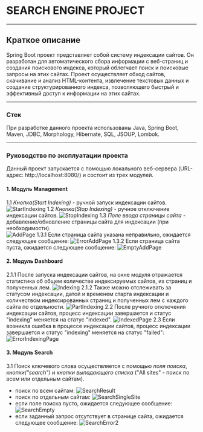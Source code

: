 # SEARCH ENGINE PROJECT
---
## Краткое описание 
Spring Boot проект представляет собой систему индексации сайтов. Он разработан для автоматического сбора информации с веб-страниц и создания поискового индекса, который облегчает поиск и поисковые запросы на этих сайтах. Проект осуществляет обход сайтов, скачивание и анализ HTML-контента, извлечение текстовых данных и создание структурированного индекса, позволяющего быстрый и эффективный доступ к информации на этих сайтах.

***
### Cтек
При разработке данного проекта использованы Java, Spring Boot, Maven, JDBC, Morphology, Hibernate, SQL, JSOUP, Lombok.

***
### Руководство по эксплуатации проекта

Данный проект запускается с помощью локального веб-сервера (URL-адрес: http://localhost:8080/) и состоит из трех модулей.
#### 1. Модуль Management
1.1 _Кнопка(Start Indexing)_ - ручной запуск индексации сайтов.
![StartIndexing](https://github.com/DavlatbekRabbimov/search_engine/assets/110993036/f51966f8-9320-46fa-b8fe-9ebd8a0e0374)
1.2 _Кнопка(Stop Indexing)_ - ручное отключение индексации сайтов.
![StopIndexing](https://github.com/DavlatbekRabbimov/search_engine/assets/110993036/c3dbc818-6dc8-48af-8670-56c6953120ab)
1.3 _Поле ввода страницы сайта_ - добавление/обновление страницы сайта для индексации (при необходимости).  
![AddPage](https://github.com/DavlatbekRabbimov/search_engine/assets/110993036/52806c25-5b56-45db-85fa-c19076330dbd)
1.3.1 Если страница сайта указана неправильно, ожидается следующее сообщение:
![ErrorAddPage](https://github.com/DavlatbekRabbimov/search_engine/assets/110993036/f3cf5f38-21d3-4cc7-8ef1-139976182043)
1.3.2 Если страница сайта пуста, ожидается следующее сообщение:
![EmptyAddPage](https://github.com/DavlatbekRabbimov/search_engine/assets/110993036/56d78ae1-66df-4829-ae8f-8088ec3c6c26)
#### 2. Модуль Dashboard
2.1.1 После запуска индексации сайтов, на окне модуля отражается статистика об общем количестве индексируемых сайтов, их страниц и полученных лем.
![Indexing](https://github.com/DavlatbekRabbimov/search_engine/assets/110993036/d85d224b-1575-4b03-8fd5-cacb8aebf1ed)
2.1.2 Также можно отслеживать за статусом индексации, датой и временем старта индексации и количеством индексированных страниц и полученных лем с каждого сайта по отдельности.
![PartIndexing](https://github.com/DavlatbekRabbimov/search_engine/assets/110993036/f013ff95-cdd5-41f5-ba4c-087869253557)
2.2 После ручного отключения индексации сайтов, процесс индексации завершается и статус "indexing" меняется на статус "indexed".
![IndexedPage](https://github.com/DavlatbekRabbimov/search_engine/assets/110993036/b9a6e543-f1e8-4904-ac3a-6610a6f585c8)
2.3 Если возникла ошибка в процессе индексации сайтов, процесс индексации завершается и статус "indexing" меняется на статус "failed":
![ErrorIndexingPage](https://github.com/DavlatbekRabbimov/search_engine/assets/110993036/94f58d90-1a88-4dde-aac2-67ccdc3ab681)
#### 3. Модуль Search
3.1 Поиск ключевого слова осуществляется с помощью _поля поиска_, _кнопки("search")_ и _кнопки выпадающего списка_ ("All sites" - поиск по всем или отдельным сайтам).
- поиск по всем сайтам:
![SearchResult](https://github.com/DavlatbekRabbimov/search_engine/assets/110993036/65ac0506-38b8-4182-8ca0-2dfa7eacc6c5)
- поиск по отдельным сайтам:
![SearchSingleSite](https://github.com/DavlatbekRabbimov/search_engine/assets/110993036/2b07a4df-b26b-439e-964f-f492db5304e5)
- если поле поиска пусто, ожидается следующее сообщение:
![SearchEmpty](https://github.com/DavlatbekRabbimov/search_engine/assets/110993036/a595e237-43bc-4a08-a109-f8433bc035de)
- если заданный запрос отсутствует в странице сайта, ожидается следующее сообщение:
![SearchError2](https://github.com/DavlatbekRabbimov/search_engine/assets/110993036/2cb756f1-5dbb-48ec-9f75-14c4de4a05f8)




